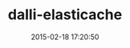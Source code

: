 ---
layout: post
title:  "dalli-elasticache"
repo:   "ktheory/dalli-elasticache"
date:   2015-02-18 17:20:50
gemurl: http://github.com/ktheory/dalli-elasticache
---